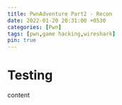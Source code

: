 ```yaml
---
title: PwnAdventure Part2 - Recon
date: 2022-01-20 20:31:00 +0530
categories: [Pwn]
tags: [pwn,game hacking,wireshark]
pin: true
---
```


# Testing

content